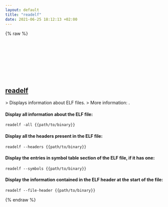 ```yaml
---
layout: default
title: "readelf"
date: 2021-06-25 18:12:13 +02:00
---
```

{% raw %}
<h2 id="readelf">
  <a href="/en/linux/readelf.html">readelf</a> <a href="#readelf"><svg class="icon">
    <use href="/assets/images/unicode_sprite.svg#link" />
  </svg></a>
</h2>
> Displays information about ELF files.
> More information: <http://man7.org/linux/man-pages/man1/readelf.1.html>.

#### Display all information about the ELF file:
```shell
readelf -all {{path/to/binary}}
```
#### Display all the headers present in the ELF file:
```shell
readelf --headers {{path/to/binary}}
```
#### Display the entries in symbol table section of the ELF file, if it has one:
```shell
readelf --symbols {{path/to/binary}}
```
#### Display the information contained in the ELF header at the start of the file:
```shell
readelf --file-header {{path/to/binary}}
```
{% endraw %}